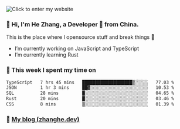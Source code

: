 ![Click to enter my website](https://github.com/zhanghecool/zhanghecool/assets/7930156/9a23f1b1-0360-42fa-a5af-91f48dc9cf5f)

### 👋 Hi, I'm He Zhang, a Developer 🚀 from China.

This is the place where I opensource stuff and break things :rofl:

- I’m currently working on JavaScript and TypeScript
- I’m currently learning Rust

### 💪 This week I spent my time on

<!--START_SECTION:waka-->

```txt
TypeScript   7 hrs 45 mins   ███████████████████▒░░░░░   77.03 %
JSON         1 hr 3 mins     ██▓░░░░░░░░░░░░░░░░░░░░░░   10.53 %
SQL          28 mins         █░░░░░░░░░░░░░░░░░░░░░░░░   04.65 %
Rust         20 mins         █░░░░░░░░░░░░░░░░░░░░░░░░   03.46 %
CSS          8 mins          ▒░░░░░░░░░░░░░░░░░░░░░░░░   01.39 %
```

<!--END_SECTION:waka-->

### 🌈 [My blog (zhanghe.dev)](https://zhanghe.dev) 
